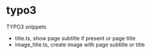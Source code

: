 typo3
=====

TYPO3 snippets

- title.ts, show page subtitle if present or page title
- image_title.ts, create image with page subtitle or title 
